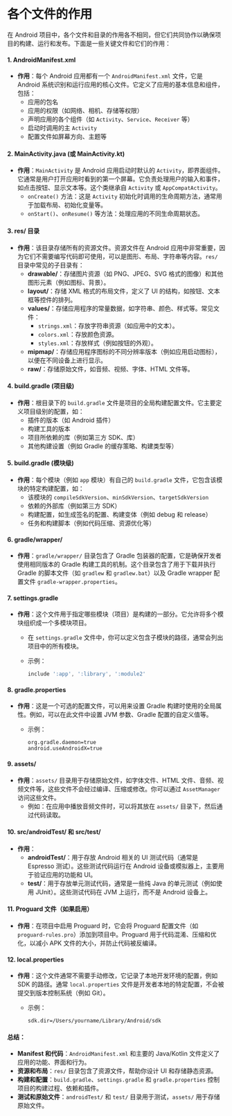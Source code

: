 # 各个文件的作用

在 Android 项目中，各个文件和目录的作用各不相同，但它们共同协作以确保项目的构建、运行和发布。下面是一些关键文件和它们的作用：

#### 1. **AndroidManifest.xml**

* **作用**：每个 Android 应用都有一个 `AndroidManifest.xml` 文件，它是 Android 系统识别和运行应用的核心文件。它定义了应用的基本信息和组件，包括：
  * 应用的包名
  * 应用的权限（如网络、相机、存储等权限）
  * 声明应用的各个组件（如 `Activity`、`Service`、`Receiver` 等）
  * 启动时调用的主 `Activity`
  * 配置文件如屏幕方向、主题等

#### 2. **MainActivity.java (或 MainActivity.kt)**

* **作用**：`MainActivity` 是 Android 应用启动时默认的 `Activity`，即界面组件。它通常是用户打开应用时看到的第一个屏幕。它负责处理用户的输入和事件，如点击按钮、显示文本等。这个类继承自 `Activity` 或 `AppCompatActivity`。
  * `onCreate()` 方法：这是 `Activity` 初始化时调用的生命周期方法，通常用于加载布局、初始化变量等。
  * `onStart()`、`onResume()` 等方法：处理应用的不同生命周期状态。

#### 3. **res/ 目录**

* **作用**：该目录存储所有的资源文件。资源文件在 Android 应用中非常重要，因为它们不需要编写代码即可使用，可以是图形、布局、字符串等内容。`res/` 目录中常见的子目录有：
  * **drawable/**：存储图片资源（如 PNG、JPEG、SVG 格式的图像）和其他图形元素（例如图标、背景）。
  * **layout/**：存储 XML 格式的布局文件，定义了 UI 的结构，如按钮、文本框等控件的排列。
  * **values/**：存储应用程序的常量数据，如字符串、颜色、样式等。常见文件：
    * `strings.xml`：存放字符串资源（如应用中的文本）。
    * `colors.xml`：存放颜色资源。
    * `styles.xml`：存放样式（例如按钮的外观）。
  * **mipmap/**：存储应用程序图标的不同分辨率版本（例如应用启动图标），以便在不同设备上进行显示。
  * **raw/**：存储原始文件，如音频、视频、字体、HTML 文件等。

#### 4. **build.gradle (项目级)**

* **作用**：根目录下的 `build.gradle` 文件是项目的全局构建配置文件。它主要定义项目级别的配置，如：
  * 插件的版本（如 Android 插件）
  * 构建工具的版本
  * 项目所依赖的库（例如第三方 SDK、库）
  * 其他构建设置（例如 Gradle 的缓存策略、构建类型等）

#### 5. **build.gradle (模块级)**

* **作用**：每个模块（例如 `app` 模块）有自己的 `build.gradle` 文件，它包含该模块的特定构建配置，如：
  * 该模块的 `compileSdkVersion`、`minSdkVersion`、`targetSdkVersion`
  * 依赖的外部库（例如第三方 SDK）
  * 构建配置，如生成签名的配置、构建变体（例如 debug 和 release）
  * 任务和构建脚本（例如代码压缩、资源优化等）

#### 6. **gradle/wrapper/**

* **作用**：`gradle/wrapper/` 目录包含了 Gradle 包装器的配置，它是确保开发者使用相同版本的 Gradle 构建工具的机制。这个目录包含了用于下载并执行 Gradle 的脚本文件（如 `gradlew` 和 `gradlew.bat`）以及 Gradle wrapper 配置文件 `gradle-wrapper.properties`。

#### 7. **settings.gradle**

* **作用**：这个文件用于指定哪些模块（项目）是构建的一部分。它允许将多个模块组织成一个多模块项目。
  * 在 `settings.gradle` 文件中，你可以定义包含子模块的路径，通常会列出项目中的所有模块。
  *   示例：

      ```groovy
      include ':app', ':library', ':module2'
      ```

#### 8. **gradle.properties**

* **作用**：这是一个可选的配置文件，可以用来设置 Gradle 构建时使用的全局属性。例如，可以在此文件中设置 JVM 参数、Gradle 配置的自定义值等。
  *   示例：

      ```
      org.gradle.daemon=true
      android.useAndroidX=true
      ```

#### 9. **assets/**

* **作用**：`assets/` 目录用于存储原始文件，如字体文件、HTML 文件、音频、视频文件等，这些文件不会经过编译、压缩或修改。你可以通过 `AssetManager` 访问这些文件。
  * 例如：在应用中播放音频文件时，可以将其放在 `assets/` 目录下，然后通过代码读取。

#### 10. **src/androidTest/** 和 **src/test/**

* **作用**：
  * **androidTest/**：用于存放 Android 相关的 UI 测试代码（通常是 Espresso 测试）。这些测试代码运行在 Android 设备或模拟器上，主要用于验证应用的功能和 UI。
  * **test/**：用于存放单元测试代码，通常是一些纯 Java 的单元测试（例如使用 JUnit）。这些测试代码在 JVM 上运行，而不是 Android 设备上。

#### 11. **Proguard 文件（如果启用）**

* **作用**：在项目中启用 Proguard 时，它会将 Proguard 配置文件（如 `proguard-rules.pro`）添加到项目中。Proguard 用于代码混淆、压缩和优化，以减小 APK 文件的大小，并防止代码被反编译。

#### 12. **local.properties**

* **作用**：这个文件通常不需要手动修改，它记录了本地开发环境的配置，例如 SDK 的路径。通常 `local.properties` 文件是开发者本地的特定配置，不会被提交到版本控制系统（例如 Git）。
  *   示例：

      ```
      sdk.dir=/Users/yourname/Library/Android/sdk
      ```

#### 总结：

* **Manifest 和代码**：`AndroidManifest.xml` 和主要的 Java/Kotlin 文件定义了应用的功能、界面和行为。
* **资源和布局**：`res/` 目录包含了资源文件，帮助你设计 UI 和存储静态资源。
* **构建和配置**：`build.gradle`、`settings.gradle` 和 `gradle.properties` 控制项目的构建过程、依赖和插件。
* **测试和原始文件**：`androidTest/` 和 `test/` 目录用于测试，`assets/` 用于存储原始文件。
